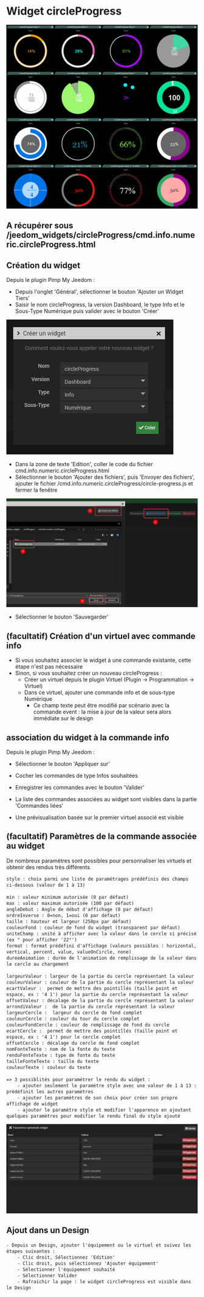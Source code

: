 # Widget circleProgress

![](doc/images/circleProgress.gif)

## A récupérer sous /jeedom_widgets/circleProgress/cmd.info.numeric.circleProgress.html

## Création du widget

Depuis le plugin Pimp My Jeedom :

- Depuis l'onglet 'Général', sélectionner le bouton 'Ajouter un Widget Tiers'
- Saisir le nom circleProgress, la version Dashboard, le type Info et le Sous-Type Numérique puis valider avec le bouton 'Créer'

![](doc/images/pimpWidgetCreation.png)

- Dans la zone de texte 'Edition', coller le code du fichier cmd.info.numeric.circleProgress.html
- Sélectionner le bouton 'Ajouter des fichiers', puis 'Envoyer des fichiers', ajouter le fichier /cmd.info.numeric.circleProgress/circle-progress.js et fermer la fenêtre

![](doc/images/pimpjsFileAdd.png)

- Sélectionner le bouton 'Sauvegarder'


## (facultatif) Création d'un virtuel avec commande info

- Si vous souhaitez associer le widget à une commande existante, cette étape n'est pas nécessaire
- Sinon, si vous souhaitez créer un nouveau circleProgress :
	- Créer un virtuel depuis le plugin Virtuel (Plugin -> Programmation -> Virtuel)
	- Dans ce virtuel, ajouter une commande info et de sous-type Numérique
		- Ce champ texte peut être modifié par scénario avec la commande event : la mise à jour de la valeur sera alors immédiate sur le design

## association du widget à la commande info

Depuis le plugin Pimp My Jeedom :

- Sélectionner le bouton 'Appliquer sur'
- Cocher les commandes de type Infos souhaitées
- Enregistrer les commandes avec le bouton 'Valider'

- La liste des commandes associées au widget sont visibles dans la partie 'Commandes liées'
- Une prévisualisation basée sur le premier virtuel associé est visible

## (facultatif) Paramètres de la commande associée au widget

De nombreux paramètres sont possibles pour personnaliser les virtuels et obtenir des rendus très différents

	style : choix parmi une liste de paramétrages prédéfinis des champs ci-dessous (valeur de 1 à 13)

	min : valeur minimum autorisée (0 par défaut)
	max : valeur maximum autorisée (100 par défaut)
	angleDebut : Angle de début d'affichage (0 par défaut)
	ordreInverse : 0=non, 1=oui (0 par défaut)
	taille : hauteur et largeur (250px par défaut)
	couleurFond : couleur de fond du widget (transparent par défaut)
	uniteChamp : unité à afficher avec la valeur dans le cercle si précisé (ex ° pour afficher '22°')
	format : format prédéfini d'affichage (valeurs possibles : horizontal, vertical, percent, value, valueOnCircle, none)
	dureeAnimation : durée de l'animation de remplissage de la valeur dans le cercle au chargement

	largeurValeur : largeur de la partie du cercle représentant la valeur
	couleurValeur : couleur de la partie du cercle représentant la valeur
	ecartValeur :  permet de mettre des pointillés (taille point et espace, ex : '4 1') pour la partie du cercle représentant la valeur
	offsetValeur : décalage de la partie du cercle représentant la valeur
	arrondiValeur :  de la partie du cercle représentant la valeur
	largeurCercle :  largeur du cercle de fond complet
	couleurCercle : couleur du tour du cercle complet
	couleurFondCercle : couleur de remplissage de fond du cercle
	ecartCercle :  permet de mettre des pointillés (taille point et espace, ex : '4 1') pour le cercle complet
	offsetCercle : décalage du cercle de fond complet
	nomFonteTexte : nom de la fonte du texte
	renduFonteTexte : type de fonte du texte
	tailleFonteTexte : taille du texte
	couleurTexte : couleur du texte

	=> 3 possiblités pour paramétrer le rendu du widget :
		- ajouter seulement le paramètre style avec une valeur de 1 à 13 : prédéfinit les autres paramètres
		- ajouter les paramètres de son choix pour créer son propre affichage de widget
		- ajouter le paramètre style et modifier l'apparence en ajoutant quelques paramètres pour modifier le rendu final du style ajouté
			
![](doc/images/circleProgressParams.gif)

## Ajout dans un Design

	- Depuis un Design, ajouter l'équipement ou le virtuel et suivez les étapes suivantes :
		- Clic droit, Sélectionnez 'Edition'
		- Clic droit, puis sélectionnez 'Ajouter équipement'
		- Sélectionner l'équipement souhaité
		- Sélectionner Valider
		- Rafraichir la page : le widget circleProgress est visible dans le Design
